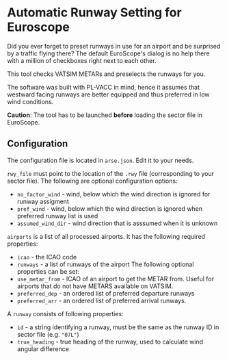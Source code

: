 # Automatic Runway Setting for Euroscope

Did you ever forget to preset runways in use for an airport and be surprised by a traffic flying there? The default EuroScope's dialog is no help there with a million of checkboxes right next to each other.

This tool checks VATSIM METARs and preselects the runways for you.

The software was built with PL-VACC in mind, hence it assumes that westward facing runways are better equipped and thus preferred in low wind conditions.

**Caution**: The tool has to be launched **before** loading the sector file in EuroScope.

## Configuration
The configuration file is located in `arse.json`. Edit it to your needs.

`rwy_file` must point to the location of the `.rwy` file (corresponding to your sector file).
The following are optional configuration options:
* `no_factor_wind` - wind, below which the wind direction is ignored for runway assigment
* `pref_wind` - wind, below which the wind direction is ignored when preferred runway list is used
* `assumed_wind_dir` - wind direction that is asssumed when it is unknown

`airports` is a list of all processed airports. It has the following required properties:
* `icao` - the ICAO code
* `runways` - a list of runways of the airport
The following optional properties can be set:
* `use_metar_from` - ICAO of an airport to get the METAR from. Useful for airports that do not have METARS available on VATSIM.
* `preferred_dep` - an ordered list of preferred departure runways
* `preferred_arr` - an ordered list of preferred arrival runways.

A `runway` consists of following properties:
* `id` - a string identifying a runway, must be the same as the runway ID in sector file (e.g. `"07L"`)
* `true_heading` - true heading of the runway, used to calculate wind angular difference